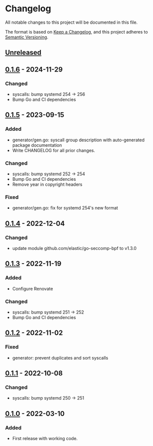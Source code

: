 <!--
SPDX-FileCopyrightText: Alvar Penning

SPDX-License-Identifier: BSD-3-Clause
-->

# Changelog

All notable changes to this project will be documented in this file.

The format is based on [Keep a Changelog][keep-a-changelog], and this project adheres to [Semantic Versioning][semantic-versioning].

## [Unreleased]
## [0.1.6] - 2024-11-29
### Changed
- syscalls: bump systemd 254 -> 256
- Bump Go and CI dependencies

## [0.1.5] - 2023-09-15
### Added
- generator/gen.go: syscall group description with auto-generated package documentation
- Write CHANGELOG for all prior changes.

### Changed
- syscalls: bump systemd 252 -> 254
- Bump Go and CI dependencies
- Remove year in copyright headers

### Fixed
- generator/gen.go: fix for systemd 254's new format

## [0.1.4] - 2022-12-04
### Changed
- update module github.com/elastic/go-seccomp-bpf to v1.3.0

## [0.1.3] - 2022-11-19
### Added
- Configure Renovate

### Changed
- syscalls: bump systemd 251 -> 252
- Bump Go and CI dependencies

## [0.1.2] - 2022-11-02
### Fixed
- generator: prevent duplicates and sort syscalls

## [0.1.1] - 2022-10-08
### Changed
- syscalls: bump systemd 250 -> 251

## [0.1.0] - 2022-03-10
### Added
- First release with working code.

[keep-a-changelog]: https://keepachangelog.com/en/1.1.0/
[semantic-versioning]: https://semver.org/spec/v2.0.0.html

[unreleased]: https://github.com/oxzi/syscallset-go/compare/v0.1.6..HEAD
[0.1.6]: https://github.com/oxzi/syscallset-go/compare/v0.1.4..v0.1.6
[0.1.5]: https://github.com/oxzi/syscallset-go/compare/v0.1.4..v0.1.5
[0.1.4]: https://github.com/oxzi/syscallset-go/compare/v0.1.3..v0.1.4
[0.1.3]: https://github.com/oxzi/syscallset-go/compare/v0.1.2..v0.1.3
[0.1.2]: https://github.com/oxzi/syscallset-go/compare/v0.1.1..v0.1.2
[0.1.1]: https://github.com/oxzi/syscallset-go/compare/v0.1.0..v0.1.1
[0.1.0]: https://github.com/oxzi/syscallset-go/releases/tag/v0.1.0
